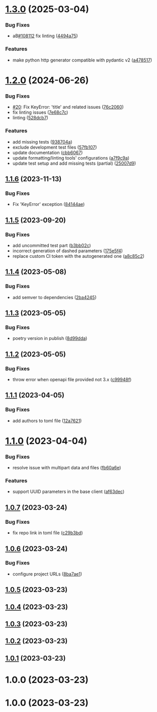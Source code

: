 # [1.3.0](https://github.com/sennder/python-client-generator/compare/1.2.0...1.3.0) (2025-03-04)


### Bug Fixes

* aB[#108112](https://github.com/sennder/python-client-generator/issues/108112) fix linting ([4494a75](https://github.com/sennder/python-client-generator/commit/4494a758c0ffe506fff80382709ef122d59fb9a8))


### Features

* make python http generator compatible with pydantic v2 ([a478517](https://github.com/sennder/python-client-generator/commit/a47851749ba2368aea42c7d684c186d568c6ec31))

# [1.2.0](https://github.com/sennder/python-client-generator/compare/1.1.6...1.2.0) (2024-06-26)


### Bug Fixes

* [#20](https://github.com/sennder/python-client-generator/issues/20): Fix KeyError: 'title' and related issues ([76c2060](https://github.com/sennder/python-client-generator/commit/76c20608b86b3818eb019877128eea1ab8792e2d))
* fix linting issues ([7e68c7c](https://github.com/sennder/python-client-generator/commit/7e68c7c43e7f43b3ebe5d092a46ff47b07ac40f3))
* linting ([528dcb7](https://github.com/sennder/python-client-generator/commit/528dcb7c717cf60bef04eebd55b30d279bcb2874))


### Features

* add missing tests ([938704a](https://github.com/sennder/python-client-generator/commit/938704a083baa1c89764dca8ace6e698d9d4e764))
* exclude development test files ([57fb107](https://github.com/sennder/python-client-generator/commit/57fb10726c07183eb879b1eeae4d730170d2f04d))
* update documentation ([cbb6067](https://github.com/sennder/python-client-generator/commit/cbb6067a931f449941b629a8015a9742250607b9))
* update formatting/linting tools' configurations ([a7f9c9a](https://github.com/sennder/python-client-generator/commit/a7f9c9a20df5bdd240df806fcf207c3ffed4ff34))
* update test setup and add missing tests (partial) ([25007d9](https://github.com/sennder/python-client-generator/commit/25007d9a24f8189a173ffb4e561b520050b35a14))

## [1.1.6](https://github.com/sennder/python-client-generator/compare/1.1.5...1.1.6) (2023-11-13)


### Bug Fixes

* Fix 'KeyError' exception ([84144ae](https://github.com/sennder/python-client-generator/commit/84144ae07460c5271e9095e827e3772776f21126))

## [1.1.5](https://github.com/sennder/python-client-generator/compare/1.1.4...1.1.5) (2023-09-20)


### Bug Fixes

* add uncommitted test part ([b3bb02c](https://github.com/sennder/python-client-generator/commit/b3bb02c7e6a1e5a3906c7bea58c5218e1d3e2400))
* incorrect generation of dashed parameters ([175e5f4](https://github.com/sennder/python-client-generator/commit/175e5f40173a1245836a8a6b66ac4e1539b3d967))
* replace custom CI token with the autogenerated one ([a8c85c2](https://github.com/sennder/python-client-generator/commit/a8c85c2a51ee3efae9f60b7558aff656654b20b8))

## [1.1.4](https://github.com/sennder/python-client-generator/compare/1.1.3...1.1.4) (2023-05-08)


### Bug Fixes

* add semver to dependencies ([2ba4245](https://github.com/sennder/python-client-generator/commit/2ba4245b79861a2c4866d53ba0b672798e7dbebf))

## [1.1.3](https://github.com/sennder/python-client-generator/compare/1.1.2...1.1.3) (2023-05-05)


### Bug Fixes

* poetry version in publish ([8d99dda](https://github.com/sennder/python-client-generator/commit/8d99dda0e23e278f2d10d58ca45be4f109e2ba24))

## [1.1.2](https://github.com/sennder/python-client-generator/compare/1.1.1...1.1.2) (2023-05-05)


### Bug Fixes

* throw error when openapi file provided not 3.x ([c99948f](https://github.com/sennder/python-client-generator/commit/c99948f70358a28f5f4414780d1cf5854c8d2c24))

## [1.1.1](https://github.com/sennder/python-client-generator/compare/1.1.0...1.1.1) (2023-04-05)


### Bug Fixes

* add authors to toml file ([12a7621](https://github.com/sennder/python-client-generator/commit/12a76216c4b6287ac5e35836a2a25124deb1375b))

# [1.1.0](https://github.com/sennder/python-client-generator/compare/1.0.7...1.1.0) (2023-04-04)


### Bug Fixes

* resolve issue with multipart data and files ([fb60a6e](https://github.com/sennder/python-client-generator/commit/fb60a6ea6f1567090ad0a6d4a3a5d9109623a991))


### Features

* support UUID parameters in the base client ([af63dec](https://github.com/sennder/python-client-generator/commit/af63deca84afde1ec524ed726de1ce7356196c72))

## [1.0.7](https://github.com/sennder/python-client-generator/compare/1.0.6...1.0.7) (2023-03-24)


### Bug Fixes

* fix repo link in toml file ([c29b3bd](https://github.com/sennder/python-client-generator/commit/c29b3bd12d407fe71ab58db543813a7bd6ed2501))

## [1.0.6](https://github.com/sennder/python-client-generator/compare/1.0.5...1.0.6) (2023-03-24)


### Bug Fixes

* configure project URLs ([8ba7ae1](https://github.com/sennder/python-client-generator/commit/8ba7ae1646528224fee206a91ceda4b7929f0948))

## [1.0.5](https://github.com/sennder/python-client-generator/compare/1.0.4...1.0.5) (2023-03-23)

## [1.0.4](https://github.com/sennder/python-client-generator/compare/1.0.3...1.0.4) (2023-03-23)

## [1.0.3](https://github.com/sennder/python-client-generator/compare/1.0.2...1.0.3) (2023-03-23)

## [1.0.2](https://github.com/sennder/python-client-generator/compare/1.0.1...1.0.2) (2023-03-23)

## [1.0.1](https://github.com/sennder/python-client-generator/compare/1.0.0...1.0.1) (2023-03-23)

# 1.0.0 (2023-03-23)

# 1.0.0 (2023-03-23)
